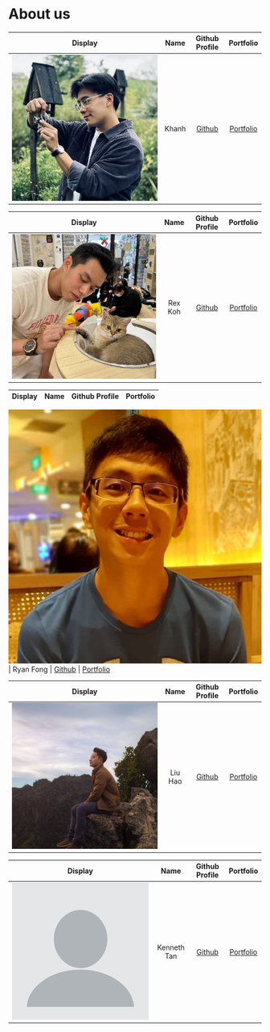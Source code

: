 # About us


Display | Name  |            Github Profile            | Portfolio 
--------|:-----:|:------------------------------------:|:---------:
![](./team/Khanh.jpg) | Khanh | [Github](https://github.com/tkhahns) | [Portfolio](./team/tkhahns.md)

Display |   Name   |             Github Profile             | Portfolio 
--------|:--------:|:--------------------------------------:|:---------:
![](./team/Rex.png) | Rex Koh  | [Github](https://github.com/rexkoh425) | [Portfolio](./team/rexkoh425.md)

Display | Name | Github Profile | Portfolio 
--------|:----:|:--------------:|:---------:

![](./team/Ryan.jpeg) | Ryan Fong | [Github](https://github.com/CT9ARyan) | [Portfolio](./team/ct9aryan.md)

Display |  Name   |             Github Profile             | Portfolio 
--------|:-------:|:--------------------------------------:|:---------:
![](./team/Aaron.jpg) | Liu Hao | [Github](https://github.com/AaronZZ10) | [Portfolio](./team/aaronzz10.md)

Display |    Name     |             Github Profile             | Portfolio 
--------|:-----------:|:--------------------------------------:|:---------:
![](./team/Kenneth.jpg) | Kenneth Tan | [Github](https://github.com/SemiColonKen) | [Portfolio](./team/SemiColonKen.md)
